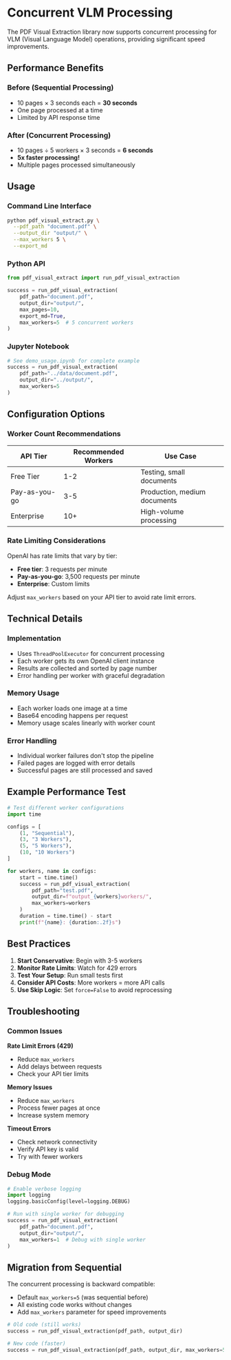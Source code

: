 # Concurrent VLM Processing

The PDF Visual Extraction library now supports concurrent processing for VLM (Visual Language Model) operations, providing significant speed improvements.

## Performance Benefits

### Before (Sequential Processing)
- 10 pages × 3 seconds each = **30 seconds**
- One page processed at a time
- Limited by API response time

### After (Concurrent Processing)
- 10 pages ÷ 5 workers × 3 seconds = **6 seconds**
- **5x faster processing!**
- Multiple pages processed simultaneously

## Usage

### Command Line Interface
```bash
python pdf_visual_extract.py \
  --pdf_path "document.pdf" \
  --output_dir "output/" \
  --max_workers 5 \
  --export_md
```

### Python API
```python
from pdf_visual_extract import run_pdf_visual_extraction

success = run_pdf_visual_extraction(
    pdf_path="document.pdf",
    output_dir="output/",
    max_pages=10,
    export_md=True,
    max_workers=5  # 5 concurrent workers
)
```

### Jupyter Notebook
```python
# See demo_usage.ipynb for complete example
success = run_pdf_visual_extraction(
    pdf_path="../data/document.pdf",
    output_dir="../output/",
    max_workers=5
)
```

## Configuration Options

### Worker Count Recommendations

| API Tier | Recommended Workers | Use Case |
|----------|-------------------|----------|
| Free Tier | 1-2 | Testing, small documents |
| Pay-as-you-go | 3-5 | Production, medium documents |
| Enterprise | 10+ | High-volume processing |

### Rate Limiting Considerations

OpenAI has rate limits that vary by tier:
- **Free tier**: 3 requests per minute
- **Pay-as-you-go**: 3,500 requests per minute
- **Enterprise**: Custom limits

Adjust `max_workers` based on your API tier to avoid rate limit errors.

## Technical Details

### Implementation
- Uses `ThreadPoolExecutor` for concurrent processing
- Each worker gets its own OpenAI client instance
- Results are collected and sorted by page number
- Error handling per worker with graceful degradation

### Memory Usage
- Each worker loads one image at a time
- Base64 encoding happens per request
- Memory usage scales linearly with worker count

### Error Handling
- Individual worker failures don't stop the pipeline
- Failed pages are logged with error details
- Successful pages are still processed and saved

## Example Performance Test

```python
# Test different worker configurations
import time

configs = [
    (1, "Sequential"),
    (3, "3 Workers"), 
    (5, "5 Workers"),
    (10, "10 Workers")
]

for workers, name in configs:
    start = time.time()
    success = run_pdf_visual_extraction(
        pdf_path="test.pdf",
        output_dir=f"output_{workers}workers/",
        max_workers=workers
    )
    duration = time.time() - start
    print(f"{name}: {duration:.2f}s")
```

## Best Practices

1. **Start Conservative**: Begin with 3-5 workers
2. **Monitor Rate Limits**: Watch for 429 errors
3. **Test Your Setup**: Run small tests first
4. **Consider API Costs**: More workers = more API calls
5. **Use Skip Logic**: Set `force=False` to avoid reprocessing

## Troubleshooting

### Common Issues

**Rate Limit Errors (429)**
- Reduce `max_workers`
- Add delays between requests
- Check your API tier limits

**Memory Issues**
- Reduce `max_workers`
- Process fewer pages at once
- Increase system memory

**Timeout Errors**
- Check network connectivity
- Verify API key is valid
- Try with fewer workers

### Debug Mode
```python
# Enable verbose logging
import logging
logging.basicConfig(level=logging.DEBUG)

# Run with single worker for debugging
success = run_pdf_visual_extraction(
    pdf_path="document.pdf",
    output_dir="output/",
    max_workers=1  # Debug with single worker
)
```

## Migration from Sequential

The concurrent processing is backward compatible:
- Default `max_workers=5` (was sequential before)
- All existing code works without changes
- Add `max_workers` parameter for speed improvements

```python
# Old code (still works)
success = run_pdf_visual_extraction(pdf_path, output_dir)

# New code (faster)
success = run_pdf_visual_extraction(pdf_path, output_dir, max_workers=5)
```
